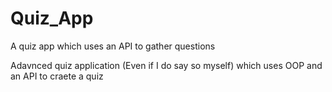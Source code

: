 # Quiz_App
A quiz app which uses an API to gather questions

Adavnced quiz application (Even if I do say so myself) which uses OOP and an API to craete a quiz
